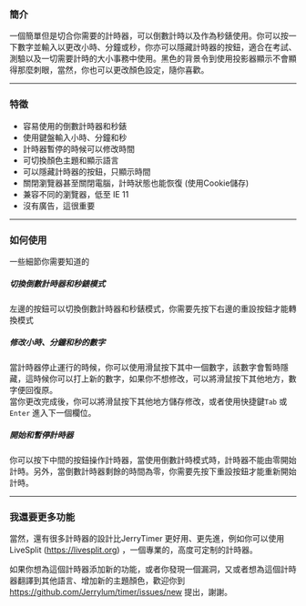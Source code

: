 ### 簡介

一個簡單但是切合你需要的計時器，可以倒數計時以及作為秒錶使用。你可以按一下數字並輸入以更改小時、分鐘或秒，你亦可以隱藏計時器的按鈕，適合在考試、測驗以及一切需要計時的大小事務中使用。黑色的背景令到使用投影器顯示不會顯得那麼刺眼，當然，你也可以更改顏色設定，隨你喜歡。

<hr>

### 特徵

- 容易使用的倒數計時器和秒錶
- 使用鍵盤輸入小時、分鐘和秒
- 計時器暫停的時候可以修改時間
- 可切換顏色主題和顯示語言
- 可以隱藏計時器的按鈕，只顯示時間
- 關閉瀏覽器甚至關閉電腦，計時狀態也能恢復 (使用Cookie儲存)
- 兼容不同的瀏覽器，低至 IE 11
- 沒有廣告，這很重要

<hr>

### 如何使用

一些細節你需要知道的
<br>

##### 切換倒數計時器和秒錶模式
左邊的按鈕可以切換倒數計時器和秒錶模式，你需要先按下右邊的重設按鈕才能轉換模式
<br>

##### 修改小時、分鐘和秒的數字
當計時器停止運行的時候，你可以使用滑鼠按下其中一個數字，該數字會暫時隱藏，這時候你可以打上新的數字，如果你不想修改，可以將滑鼠按下其他地方，數字便回復原。<br>
當你更改完成後，你可以將滑鼠按下其他地方儲存修改，或者使用快捷鍵`Tab` 或 `Enter` 進入下一個欄位。
<br>

##### 開始和暫停計時器
你可以按下中間的按鈕操作計時器，當使用倒數計時模式時，計時器不能由零開始計時。另外，當倒數計時器剩餘的時間為零，你需要先按下重設按鈕才能重新開始計時。


<hr>

### 我還要更多功能

當然，還有很多計時器的設計比JerryTimer 更好用、更先進，例如你可以使用 LiveSplit (https://livesplit.org) ，一個專業的，高度可定制的計時器。

如果你想為這個計時器添加新的功能，或者你發現一個漏洞，又或者想為這個計時器翻譯到其他語言、增加新的主題顏色，歡迎你到 https://github.com/Jerrylum/timer/issues/new 提出，謝謝。
